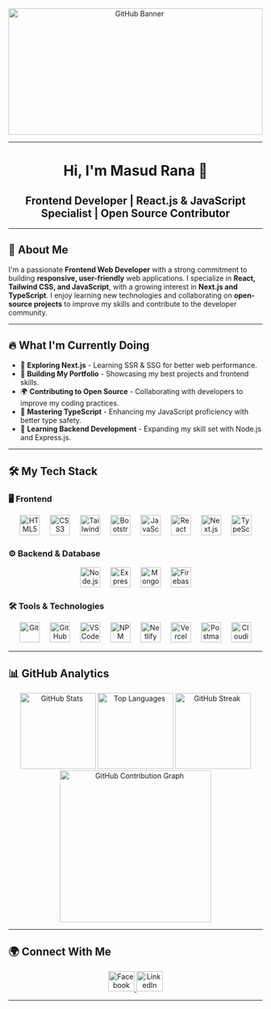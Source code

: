 <div align="center">
  <img height="250" width="100%" src="https://i.ibb.co.com/8n8hQMV4/Github-Banner.png" alt="GitHub Banner" />
</div>

---

<h1 align="center">Hi, I'm Masud Rana 👋</h1>
<h2 align="center">Frontend Developer | React.js & JavaScript Specialist | Open Source Contributor</h2>

---

## 🚀 About Me

I'm a passionate **Frontend Web Developer** with a strong commitment to building **responsive, user-friendly** web applications. I specialize in **React, Tailwind CSS, and JavaScript**, with a growing interest in **Next.js and TypeScript**. I enjoy learning new technologies and collaborating on **open-source projects** to improve my skills and contribute to the developer community.

---

## 🔥 What I'm Currently Doing

- 🚀 **Exploring Next.js** - Learning SSR & SSG for better web performance.
- 💼 **Building My Portfolio** - Showcasing my best projects and frontend skills.
- 🌍 **Contributing to Open Source** - Collaborating with developers to improve my coding practices.
- 🎯 **Mastering TypeScript** - Enhancing my JavaScript proficiency with better type safety.
- 📖 **Learning Backend Development** - Expanding my skill set with Node.js and Express.js.

---

## 🛠️ My Tech Stack

### 🖥️ Frontend
<div align="center">
  <img src="https://cdn.jsdelivr.net/gh/devicons/devicon/icons/html5/html5-original.svg" height="40" alt="HTML5" />
  <img width="12" />
  <img src="https://cdn.jsdelivr.net/gh/devicons/devicon/icons/css3/css3-original.svg" height="40" alt="CSS3" />
  <img width="12" />
  <img src="https://skillicons.dev/icons?i=tailwind" height="40" alt="Tailwind CSS" />
  <img width="12" />
  <img src="https://cdn.jsdelivr.net/gh/devicons/devicon/icons/bootstrap/bootstrap-original.svg" height="40" alt="Bootstrap" />
  <img width="12" />
  <img src="https://cdn.jsdelivr.net/gh/devicons/devicon/icons/javascript/javascript-original.svg" height="40" alt="JavaScript" />
  <img width="12" />
  <img src="https://cdn.jsdelivr.net/gh/devicons/devicon/icons/react/react-original.svg" height="40" alt="React" />
  <img width="12" />
  <img src="https://cdn.jsdelivr.net/gh/devicons/devicon/icons/nextjs/nextjs-original.svg" height="40" alt="Next.js" />
  <img width="12" />
  <img src="https://skillicons.dev/icons?i=typescript" height="40" alt="TypeScript" />
</div>

### ⚙️ Backend & Database
<div align="center">
  <img src="https://cdn.jsdelivr.net/gh/devicons/devicon/icons/nodejs/nodejs-original.svg" height="40" alt="Node.js" />
  <img width="12" />
  <img src="https://skillicons.dev/icons?i=express" height="40" alt="Express.js" />
  <img width="12" />
  <img src="https://skillicons.dev/icons?i=mongodb" height="40" alt="MongoDB" />
  <img width="12" />
  <img src="https://skillicons.dev/icons?i=firebase" height="40" alt="Firebase" />
</div>

### 🛠️ Tools & Technologies
<div align="center">
  <img src="https://skillicons.dev/icons?i=git" height="40" alt="Git" />
  <img width="12" />
  <img src="https://skillicons.dev/icons?i=github" height="40" alt="GitHub" />
  <img width="12" />
  <img src="https://skillicons.dev/icons?i=vscode" height="40" alt="VS Code" />
  <img width="12" />
  <img src="https://skillicons.dev/icons?i=npm" height="40" alt="NPM" />
  <img width="12" />
  <img src="https://skillicons.dev/icons?i=netlify" height="40" alt="Netlify" />
  <img width="12" />
  <img src="https://skillicons.dev/icons?i=vercel" height="40" alt="Vercel" />
  <img width="12" />
  <img src="https://skillicons.dev/icons?i=postman" height="40" alt="Postman" />
  <img width="12" />
  <img src="https://skillicons.dev/icons?i=cloudinary" height="40" alt="Cloudinary" />
</div>

---

## 📊 GitHub Analytics

<div align="center">
  <img src="https://github-readme-stats.vercel.app/api?username=masud2005&show_icons=true&count_private=true&theme=dracula&hide_border=false" height="150" alt="GitHub Stats" />
  <img src="https://github-readme-stats.vercel.app/api/top-langs?username=masud2005&layout=compact&theme=blueberry&hide_border=false" height="150" alt="Top Languages" />
  <img src="https://nirzak-streak-stats.vercel.app/?user=masud2005&theme=dracula" height="150" alt="GitHub Streak" />
  <img src="https://github-readme-activity-graph.vercel.app/graph?username=masud2005&theme=react-dark&hide_border=false" height="300" alt="GitHub Contribution Graph" />
</div>

---

## 🌍 Connect With Me

<div align="center">
  <a href="https://www.facebook.com/MasudRana2005" target="_blank">
    <img src="https://raw.githubusercontent.com/maurodesouza/profile-readme-generator/master/src/assets/icons/social/facebook/default.svg" width="52" height="40" alt="Facebook" />
  </a>
  <a href="https://www.linkedin.com/in/masud-rana2005/" target="_blank">
    <img src="https://raw.githubusercontent.com/maurodesouza/profile-readme-generator/master/src/assets/icons/social/linkedin/default.svg" width="52" height="40" alt="LinkedIn" />
  </a>
</div>

---
